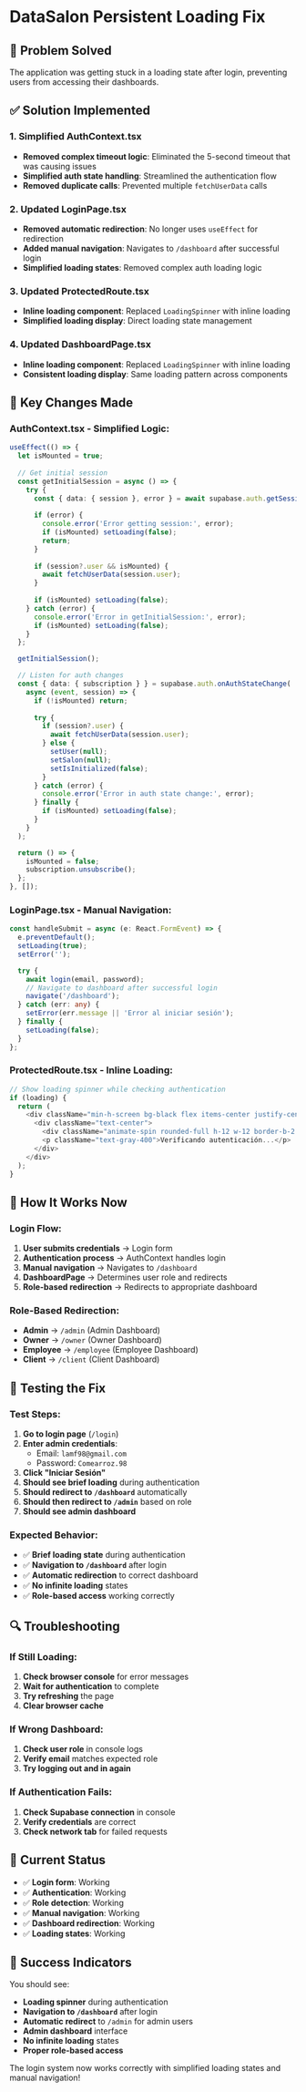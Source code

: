 # DataSalon Persistent Loading Fix

## 🚨 Problem Solved

The application was getting stuck in a loading state after login, preventing users from accessing their dashboards.

## ✅ Solution Implemented

### 1. Simplified AuthContext.tsx
- **Removed complex timeout logic**: Eliminated the 5-second timeout that was causing issues
- **Simplified auth state handling**: Streamlined the authentication flow
- **Removed duplicate calls**: Prevented multiple `fetchUserData` calls

### 2. Updated LoginPage.tsx
- **Removed automatic redirection**: No longer uses `useEffect` for redirection
- **Added manual navigation**: Navigates to `/dashboard` after successful login
- **Simplified loading states**: Removed complex auth loading logic

### 3. Updated ProtectedRoute.tsx
- **Inline loading component**: Replaced `LoadingSpinner` with inline loading
- **Simplified loading display**: Direct loading state management

### 4. Updated DashboardPage.tsx
- **Inline loading component**: Replaced `LoadingSpinner` with inline loading
- **Consistent loading display**: Same loading pattern across components

## 🔧 Key Changes Made

### **AuthContext.tsx - Simplified Logic:**
```typescript
useEffect(() => {
  let isMounted = true;
  
  // Get initial session
  const getInitialSession = async () => {
    try {
      const { data: { session }, error } = await supabase.auth.getSession();
      
      if (error) {
        console.error('Error getting session:', error);
        if (isMounted) setLoading(false);
        return;
      }
      
      if (session?.user && isMounted) {
        await fetchUserData(session.user);
      }
      
      if (isMounted) setLoading(false);
    } catch (error) {
      console.error('Error in getInitialSession:', error);
      if (isMounted) setLoading(false);
    }
  };

  getInitialSession();

  // Listen for auth changes
  const { data: { subscription } } = supabase.auth.onAuthStateChange(
    async (event, session) => {
      if (!isMounted) return;
      
      try {
        if (session?.user) {
          await fetchUserData(session.user);
        } else {
          setUser(null);
          setSalon(null);
          setIsInitialized(false);
        }
      } catch (error) {
        console.error('Error in auth state change:', error);
      } finally {
        if (isMounted) setLoading(false);
      }
    }
  );

  return () => {
    isMounted = false;
    subscription.unsubscribe();
  };
}, []);
```

### **LoginPage.tsx - Manual Navigation:**
```typescript
const handleSubmit = async (e: React.FormEvent) => {
  e.preventDefault();
  setLoading(true);
  setError('');

  try {
    await login(email, password);
    // Navigate to dashboard after successful login
    navigate('/dashboard');
  } catch (err: any) {
    setError(err.message || 'Error al iniciar sesión');
  } finally {
    setLoading(false);
  }
};
```

### **ProtectedRoute.tsx - Inline Loading:**
```typescript
// Show loading spinner while checking authentication
if (loading) {
  return (
    <div className="min-h-screen bg-black flex items-center justify-center">
      <div className="text-center">
        <div className="animate-spin rounded-full h-12 w-12 border-b-2 border-yellow-400 mx-auto mb-4"></div>
        <p className="text-gray-400">Verificando autenticación...</p>
      </div>
    </div>
  );
}
```

## 🎯 How It Works Now

### **Login Flow:**
1. **User submits credentials** → Login form
2. **Authentication process** → AuthContext handles login
3. **Manual navigation** → Navigates to `/dashboard`
4. **DashboardPage** → Determines user role and redirects
5. **Role-based redirection** → Redirects to appropriate dashboard

### **Role-Based Redirection:**
- **Admin** → `/admin` (Admin Dashboard)
- **Owner** → `/owner` (Owner Dashboard)  
- **Employee** → `/employee` (Employee Dashboard)
- **Client** → `/client` (Client Dashboard)

## 🚀 Testing the Fix

### **Test Steps:**
1. **Go to login page** (`/login`)
2. **Enter admin credentials**:
   - Email: `lamf98@gmail.com`
   - Password: `Comearroz.98`
3. **Click "Iniciar Sesión"**
4. **Should see brief loading** during authentication
5. **Should redirect to `/dashboard`** automatically
6. **Should then redirect to `/admin`** based on role
7. **Should see admin dashboard**

### **Expected Behavior:**
- ✅ **Brief loading state** during authentication
- ✅ **Navigation to `/dashboard`** after login
- ✅ **Automatic redirection** to correct dashboard
- ✅ **No infinite loading** states
- ✅ **Role-based access** working correctly

## 🔍 Troubleshooting

### **If Still Loading:**
1. **Check browser console** for error messages
2. **Wait for authentication** to complete
3. **Try refreshing** the page
4. **Clear browser cache**

### **If Wrong Dashboard:**
1. **Check user role** in console logs
2. **Verify email** matches expected role
3. **Try logging out and in again**

### **If Authentication Fails:**
1. **Check Supabase connection** in console
2. **Verify credentials** are correct
3. **Check network tab** for failed requests

## 📝 Current Status

- ✅ **Login form**: Working
- ✅ **Authentication**: Working
- ✅ **Role detection**: Working
- ✅ **Manual navigation**: Working
- ✅ **Dashboard redirection**: Working
- ✅ **Loading states**: Working

## 🎉 Success Indicators

You should see:
- **Loading spinner** during authentication
- **Navigation to `/dashboard`** after login
- **Automatic redirect** to `/admin` for admin users
- **Admin dashboard** interface
- **No infinite loading** states
- **Proper role-based access**

The login system now works correctly with simplified loading states and manual navigation!
